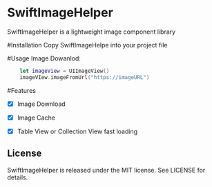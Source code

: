 # SwiftImageHelper
SwiftImageHelper is a lightweight image component library

#Installation
Copy SwiftImageHelpe into your project file

#Usage
Image Dowanlod:
```swift
    let imageView = UIImageView()
    imageVIew.imageFromUrl("https://imageURL")
```
#Features
- [x] Image Download
- [x] Image Cache
- [x] Table View or Collection View fast loading


## License

SwiftImageHelper is released under the MIT license. See LICENSE for details.
